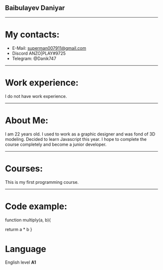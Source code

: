 ## Baibulayev Daniyar
--------
# My contacts: 
- E-Mail: superman007911@gmail.com
- Discord ANZO|PLAY#9725
- Telegram: @Danik747
--------
# Work experience:
I do not have work experience.

--------
# About Me:
 I am 22 years old. I used to work as a graphic designer and was fond of 3D modeling. Decided to learn Javascript this year.
I hope to complete the course completely and become a junior developer.

--------
# Courses:
This is my first programming course.

--------
# Code example:
function multiply(a, b){
   
 returm a * b
}
# Language
English level __A1__
